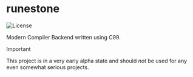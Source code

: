 # runestone

![License](https://img.shields.io/github/license/icxd/runestone)

Modern Compiler Backend written using C99.

> [!IMPORTANT]  
> This project is in a very early alpha state and should *not* be used for any
> even somewhat serious projects.

